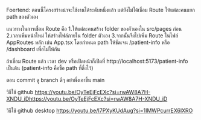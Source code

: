 Foertend: ตอนนี้โครงสร้างน่าจะใช้งานได้ระดับหนึ่งแล้ว แต่ยังไม่ได้เชื่อม Route ให้แต่ละคนแยก path ของตัวเอง 

แนวทางในการเชื่อม Route คือ
1.ให้แต่ละคนสร้าง folder ของตัวเองใน src/pages ก่อน
2.เวลาเพิ่มหน้าใหม่ ให้สร้างไฟล์ภายใน folder ตัวเอง
3.จากนั้นจึงไปเพิ่ม Route ในไฟล์ AppRoutes หลัก เช่น App.tsx 
  โดยกำหนด path ให้ชัดเจน /patient-info หรือ /dashboard เพื่อไม่ให้กัน
  
ถ้าเชื่อม Route แล้ว เวลา dev หรือเปิดหน้าก็เปิดที่ http://localhost:5173/patient-info เป็นต้น (patient-info คือชื่อ path ที่ตี่งไว้)

ตอน commit ดู branch ดีๆ อย่าพึ่งเอาขึ้น main

วิธีใช้ github
https://youtu.be/OyTeEjFcEXc?si=rwAW8A7H-XNDU_iDhttps://youtu.be/OyTeEjFcEXc?si=rwAW8A7H-XNDU_iD

วิธีใช้ github desktop
https://youtu.be/I7PXyKUdAug?si=1IMWPcurrEX6lXRO
